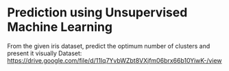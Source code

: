 # Prediction using Unsupervised Machine Learning

From the given iris dataset, predict the optimum number of clusters and present it visually
Dataset: https://drive.google.com/file/d/11Iq7YvbWZbt8VXjfm06brx66b10YiwK-/view
